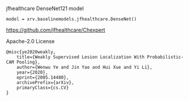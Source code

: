 
jfhealthcare DenseNet121 model

```python3
model = xrv.baselinemodels.jfhealthcare.DenseNet()
```

https://github.com/jfhealthcare/Chexpert

Apache-2.0 License

```
@misc{ye2020weakly,
    title={Weakly Supervised Lesion Localization With Probabilistic-CAM Pooling},
    author={Wenwu Ye and Jin Yao and Hui Xue and Yi Li},
    year={2020},
    eprint={2005.14480},
    archivePrefix={arXiv},
    primaryClass={cs.CV}
}
```
